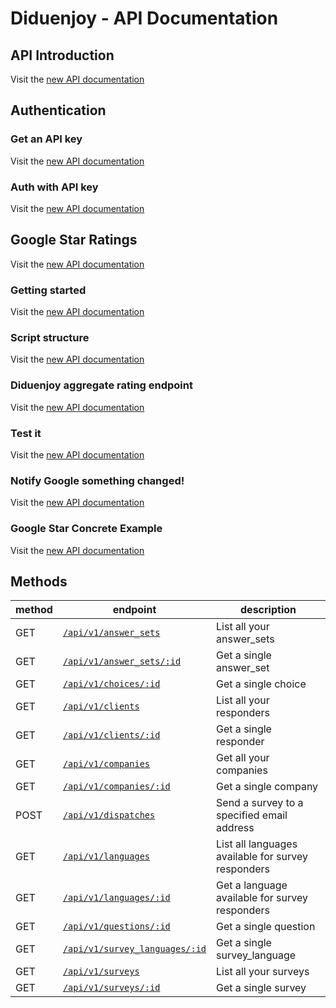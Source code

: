 # Diduenjoy - API Documentation

## API Introduction

Visit the [new API documentation](https://diduenjoy.github.io/docs/#introduction) 

## Authentication

### Get an API key

Visit the [new API documentation](https://diduenjoy.github.io/docs/#get-an-api-key)

### Auth with API key

Visit the [new API documentation](https://diduenjoy.github.io/docs/#auth-with-api-key)

## Google Star Ratings

Visit the [new API documentation](https://diduenjoy.github.io/docs/#google-star-ratings)

### Getting started

Visit the [new API documentation](https://diduenjoy.github.io/docs/#getting-started)

### Script structure

Visit the [new API documentation](https://diduenjoy.github.io/docs/#script-structure)

### Diduenjoy aggregate rating endpoint

Visit the [new API documentation](https://diduenjoy.github.io/docs/#diduenjoy-aggregate-rating-endpoint)

### Test it

Visit the [new API documentation](https://diduenjoy.github.io/docs/#test-it)

### Notify Google something changed!

Visit the [new API documentation](https://diduenjoy.github.io/docs/#notify-google-something-changed)

### Google Star Concrete Example

Visit the [new API documentation](https://diduenjoy.github.io/docs/#google-star-concrete-example)


## Methods

method | endpoint | description
------ | -------- | -----------
GET  | [`/api/v1/answer_sets`](https://diduenjoy.github.io/docs/#get-code-answer_sets-code) | List all your answer_sets
GET  | [`/api/v1/answer_sets/:id`](https://diduenjoy.github.io/docs/#get-code-answer_sets-id-code) | Get a single answer_set
GET | [`/api/v1/choices/:id`](https://diduenjoy.github.io/docs/#get-code-choices-id-code) | Get a single choice
GET | [`/api/v1/clients`](https://diduenjoy.github.io/docs/#get-code-clients-code) | List all your responders
GET | [`/api/v1/clients/:id`](https://diduenjoy.github.io/docs/#get-code-clients-id-code) | Get a single responder 
GET | [`/api/v1/companies`](https://diduenjoy.github.io/docs/#get-code-companies-code) | Get all your companies
GET | [`/api/v1/companies/:id`](https://diduenjoy.github.io/docs/#get-code-companies-id-code) | Get a single company
POST | [`/api/v1/dispatches`](https://diduenjoy.github.io/docs/#post-code-dispatches-code) | Send a survey to a specified email address
GET | [`/api/v1/languages`](https://diduenjoy.github.io/docs/#get-code-languages-code) | List all languages available for survey responders
GET | [`/api/v1/languages/:id`](https://diduenjoy.github.io/docs/#get-code-languages-id-code) | Get a language available for survey responders
GET | [`/api/v1/questions/:id`](https://diduenjoy.github.io/docs/#get-code-questions-id-code) | Get a single question
GET | [`/api/v1/survey_languages/:id`](https://diduenjoy.github.io/docs/#get-code-survey_languages-id-code) | Get a single survey_language
GET | [`/api/v1/surveys`](https://diduenjoy.github.io/docs/#get-code-surveys-code) | List all your surveys
GET | [`/api/v1/surveys/:id`](https://diduenjoy.github.io/docs/#get-code-surveys-id-code) | Get a single survey


